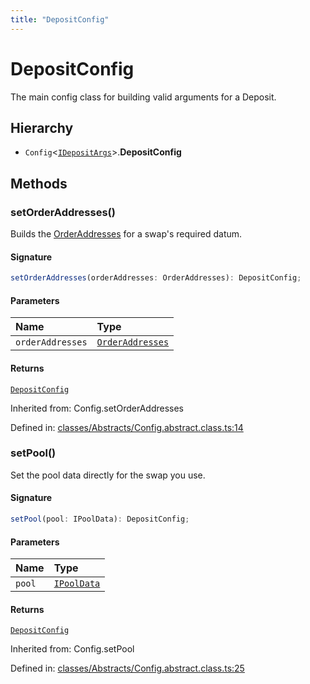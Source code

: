 ```yaml
---
title: "DepositConfig"
---
```


# DepositConfig

The main config class for building valid arguments for a Deposit.

## Hierarchy

- `Config`\<[`IDepositArgs`](../interfaces/IDepositArgs.md)\>.**DepositConfig**

## Methods

### setOrderAddresses()

Builds the [OrderAddresses](../types/OrderAddresses.md) for a swap's required datum.

#### Signature

```ts
setOrderAddresses(orderAddresses: OrderAddresses): DepositConfig;
```

#### Parameters

| Name | Type |
| :------ | :------ |
| `orderAddresses` | [`OrderAddresses`](../types/OrderAddresses.md) |

#### Returns

[`DepositConfig`](DepositConfig.md)

Inherited from: Config.setOrderAddresses

Defined in:  [classes/Abstracts/Config.abstract.class.ts:14](https://github.com/SundaeSwap-finance/sundae-sdk/blob/main/packages/core/src/classes/Abstracts/Config.abstract.class.ts#L14)

### setPool()

Set the pool data directly for the swap you use.

#### Signature

```ts
setPool(pool: IPoolData): DepositConfig;
```

#### Parameters

| Name | Type |
| :------ | :------ |
| `pool` | [`IPoolData`](../interfaces/IPoolData.md) |

#### Returns

[`DepositConfig`](DepositConfig.md)

Inherited from: Config.setPool

Defined in:  [classes/Abstracts/Config.abstract.class.ts:25](https://github.com/SundaeSwap-finance/sundae-sdk/blob/main/packages/core/src/classes/Abstracts/Config.abstract.class.ts#L25)
